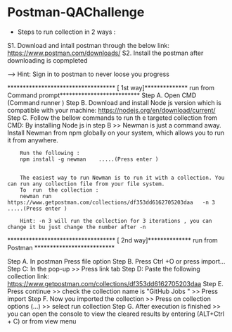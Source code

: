 # Postman-QAChallenge

* Steps to run collection in 2 ways  :

S1. Download and intall postman through the below link:
    https://www.postman.com/downloads/
S2. Install the postman after downloading is copmpleted

--> Hint: Sign in to postman to never loose you progress

*********************************** [ 1st way]**************  run from Command prompt**************************
Step A. Open CMD (Command runner )
Step B. Download and install Node js version which is compatible with your machine:
        https://nodejs.org/en/download/current/
Step C. Follow the bellow commands to run th e targeted collection from CMD:
        By installing Node js in step B  >> Newman is just a command away. Install Newman from npm globally on your system, which allows you to run it from anywhere.
        
        Run the following : 
        npm install -g newman    .....(Press enter )  
        
        
        The easiest way to run Newman is to run it with a collection. You can run any collection file from your file system.
        To  run  the collection :
        newman run https://www.getpostman.com/collections/df353dd6162705203daa   -n 3             .....(Press enter )  
        
        Hint: -n 3 will run the collection for 3 iterations , you can change it bu just change the number after -n 
        
        
*********************************** [ 2nd way]**************  run from Postman **************************
    
Step A. In postman Press file option 
Step B. Press Ctrl +O or press import...
Step C: In the pop-up >> Press link tab 
Step D: Paste the following collection link:
        https://www.getpostman.com/collections/df353dd6162705203daa
Step E. Press continue >> check the collection name is "GitHub Jobs " >> Press import 
Step F. Now you imported the collection >> Press on collection options (...) >> select run collection 
Step G. After execution is finished >> you can open the console to view  the cleared results by entering (ALT+Ctrl + C) or from view menu 
        

    

